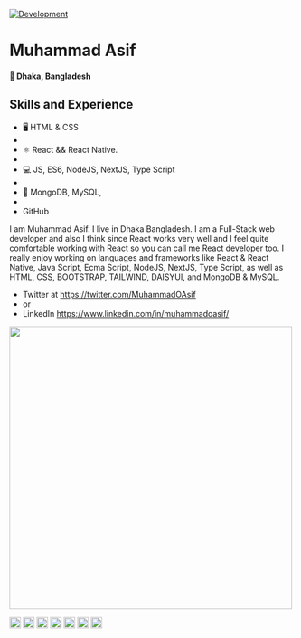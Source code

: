 [![Development ](https://i.ibb.co/LY9vJTK/React-Development-1.png)](https://github.com/MuhammadOAsif/MuhammadOAsif/blob/main/_React%20Development.png)

# Muhammad Asif
#### 🚩 Dhaka, Bangladesh

## Skills and Experience 


* 🖥 HTML & CSS
* 
* ⚛ React && React Native.
* 
* 💻 JS, ES6, NodeJS, NextJS, Type Script
* 
* 🍃 MongoDB, MySQL, 
* 
* GitHub

 I am Muhammad Asif. I live in Dhaka Bangladesh. I am a
 Full-Stack web developer and also I think since React works very
 well and I feel quite comfortable working with React so you can
 call me React developer too. I really enjoy working on languages and frameworks like React & React Native, Java Script, Ecma Script, NodeJS, NextJS, Type Script, as well as HTML, CSS, BOOTSTRAP, TAILWIND, DAISYUI, and MongoDB & MySQL.
* Twitter at https://twitter.com/MuhammadOAsif 
* or 
* LinkedIn https://www.linkedin.com/in/muhammadoasif/

<img src="https://raw.githubusercontent.com/MuhammadOAsif/MuhammadOAsif/main/Untitled%20video%20%E2%80%90%20Made%20with%20Clipchamp.mp4" alt="" width="500" />

 [<img src='https://cdn.jsdelivr.net/npm/simple-icons@3.0.1/icons/github.svg' alt='github' height='20'>](https://github.com/https://github.com/MuhammadOAsif)      [<img src='https://cdn.jsdelivr.net/npm/simple-icons@3.0.1/icons/dev-dot-to.svg' alt='dev' height='20'>](https://dev.to/https://dev.to/muhammadoasif)      [<img src='https://cdn.jsdelivr.net/npm/simple-icons@3.0.1/icons/linkedin.svg' alt='linkedin' height='20'>](https://www.linkedin.com/in/https://www.linkedin.com/in/muhammadoasif//)      [<img src='https://cdn.jsdelivr.net/npm/simple-icons@3.0.1/icons/facebook.svg' alt='facebook' height='20'>](https://www.facebook.com/https://www.facebook.com/Muhammad0Asif/)      [<img src='https://cdn.jsdelivr.net/npm/simple-icons@3.0.1/icons/twitter.svg' alt='twitter' height='20'>](https://twitter.com/https://twitter.com/MuhammadOAsif)      [<img src='https://cdn.jsdelivr.net/npm/simple-icons@3.0.1/icons/stackoverflow.svg' alt='stackoverflow' height='20'>](https://stackoverflow.com/users/https://stackoverflow.com/users/18125131/muhammad-asif)      [<img src='https://cdn.jsdelivr.net/npm/simple-icons@3.0.1/icons/icloud.svg' alt='website' height='20'>](https://goodies-fed4a.web.app/)  

